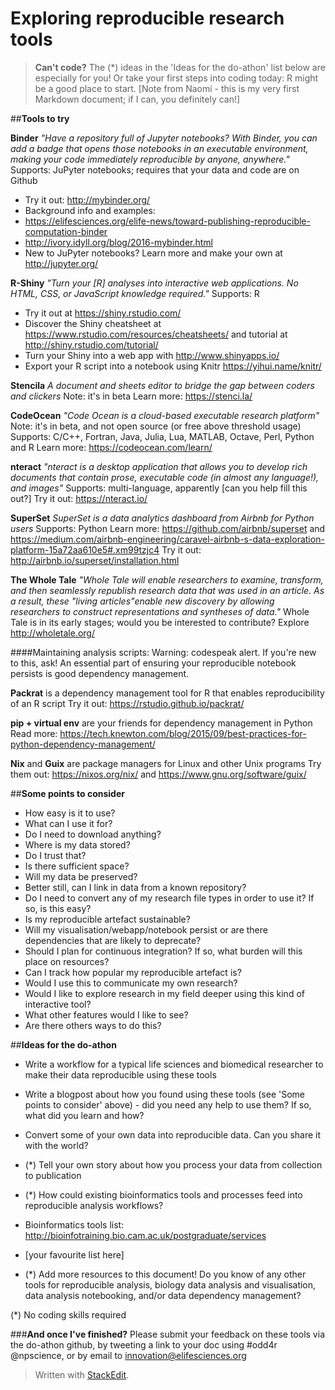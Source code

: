 Exploring reproducible research tools
======

>**Can't code?**
>The (*) ideas in the 'Ideas for the do-athon' list below are especially for you!
> Or take your first steps into coding today: R might be a good place to start. [Note from Naomi - this is my very first Markdown document; if I can, you definitely can!]

##**Tools to try**

**Binder**
*"Have a repository full of Jupyter notebooks? With Binder, you can add a badge that opens those notebooks in an executable environment, making your code immediately reproducible by anyone, anywhere."*
Supports: JuPyter notebooks; requires that your data and code are on Github

+ Try it out: http://mybinder.org/
+ Background info and examples:
 + https://elifesciences.org/elife-news/toward-publishing-reproducible-computation-binder
 + http://ivory.idyll.org/blog/2016-mybinder.html
+ New to JuPyter notebooks? Learn more and make your own at http://jupyter.org/


**R-Shiny**
*"Turn your [R] analyses into interactive web applications. No HTML, CSS, or JavaScript knowledge required."*
Supports: R

+ Try it out at https://shiny.rstudio.com/
+ Discover the Shiny cheatsheet at https://www.rstudio.com/resources/cheatsheets/ and tutorial at http://shiny.rstudio.com/tutorial/
+ Turn your Shiny into a web app with http://www.shinyapps.io/
+ Export your R script into a notebook using Knitr https://yihui.name/knitr/

**Stencila**
*A document and sheets editor to bridge the gap between coders and clickers*
Note: it's in beta
Learn more: https://stenci.la/

**CodeOcean**
*"Code Ocean is a cloud-based executable research platform"*
Note: it's in beta, and not open source (or free above threshold usage)
Supports: C/C++, Fortran, Java, Julia, Lua, MATLAB, Octave, Perl, Python and R
Learn more: https://codeocean.com/learn/

**nteract**
*"nteract is a desktop application that allows you to develop rich documents that contain prose, executable code (in almost any language!), and images"*
Supports: multi-language, apparently [can you help fill this out?]
Try it out: https://nteract.io/

**SuperSet**
*SuperSet is a data analytics dashboard from Airbnb for Python users*
Supports: Python
Learn more: https://github.com/airbnb/superset and
https://medium.com/airbnb-engineering/caravel-airbnb-s-data-exploration-platform-15a72aa610e5#.xm99tzjc4
Try it out: http://airbnb.io/superset/installation.html

**The Whole Tale**
*"Whole Tale will enable researchers to examine, transform, and then seamlessly republish research data that was used in an article. As a result, these "living articles"enable new discovery by allowing researchers to construct representations and syntheses of data."*
Whole Tale is in its early stages; would you be interested to contribute? Explore http://wholetale.org/ 

####Maintaining analysis scripts:
Warning: codespeak alert. If you're new to this, ask!
An essential part of ensuring your reproducible notebook persists is good dependency management. 

**Packrat** is a dependency management tool for R that enables reproducibility of an R script
Try it out: https://rstudio.github.io/packrat/

**pip + virtual env** are your friends for dependency management in Python
Read more: https://tech.knewton.com/blog/2015/09/best-practices-for-python-dependency-management/

**Nix** and **Guix** are package managers for Linux and other Unix programs
Try them out: https://nixos.org/nix/ and https://www.gnu.org/software/guix/ 

##**Some points to consider**
+ How easy is it to use?
+ What can I use it for?
+ Do I need to download anything?
+ Where is my data stored? 
 + Do I trust that?
 + Is there sufficient space?
 + Will my data be preserved?
 + Better still, can I link in data from a known repository?
+ Do I need to convert any of my research file types in order to use it? If so, is this easy?
+ Is my reproducible artefact sustainable?
 + Will my visualisation/webapp/notebook persist or are there dependencies that are likely to deprecate?
 + Should I plan for continuous integration? If so, what burden will this place on resources?
+ Can I track how popular my reproducible artefact is?
+ Would I use this to communicate my own research?
+ Would I like to explore research in my field deeper using this kind of interactive tool?
+ What other features would I like to see?
+ Are there others ways to do this?
 
##**Ideas for the do-athon**
+ Write a workflow for a typical life sciences and biomedical researcher to make their data reproducible using these tools
+ Write a blogpost about how you found using these tools (see 'Some points to consider' above) - did you need any help to use them? If so, what did you learn and how?
+ Convert some of your own data into reproducible data. Can you share it with the world?
+ (*) Tell your own story about how you process your data from collection to publication
+ (*) How could existing bioinformatics tools and processes feed into reproducible analysis workflows?

 + Bioinformatics tools list: http://bioinfotraining.bio.cam.ac.uk/postgraduate/services 
 + [your favourite list here]

+ (*) Add more resources to this document! Do you know of any other tools for reproducible analysis, biology data analysis and visualisation, data analysis notebooking, and/or data dependency management?

(*) No coding skills required

###**And once I've finished?**
Please submit your feedback on these tools via the do-athon github, by tweeting a link to your doc using #odd4r @npscience, or by email to innovation@elifesciences.org
 

> Written with [StackEdit](https://stackedit.io/).
